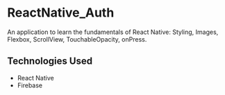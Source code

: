 # ReactNative_Auth

An application to learn the fundamentals of React Native: Styling, Images, Flexbox, ScrollView, TouchableOpacity, onPress.

## Technologies Used

- React Native
- Firebase
